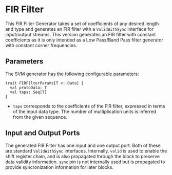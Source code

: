 # FIR Filter
This FIR Filter Generator takes a set of coefficients of any desired length and type and generates an FIR filter with a `ValidWithSync` interface for input/output streams. This version generates an FIR filter with constant coefficients as it is only intended as a Low Pass/Band Pass filter generator with constant corner frequencies.

## Parameters

The SVM generator has the following configurable parameters:

```
trait FIRFilterParams[T <: Data] {
  val protoData: T
  val taps: Seq[T]          
}
```

* `taps` corresponds to the coefficients of the FIR filter, expressed in terms of the input data type. The number of multiplication units is inferred from the given sequence. 

## Input and Output Ports

The generated FIR Filter has one input and one output port. Both of these are standard `ValidWithSync` interfaces. Internally, `valid` is used to enable the shift register chain, and is also propagated through the block to preserve data validity information. `sync` pin is not internally used but is propagated to provide syncronization information for later blocks.


